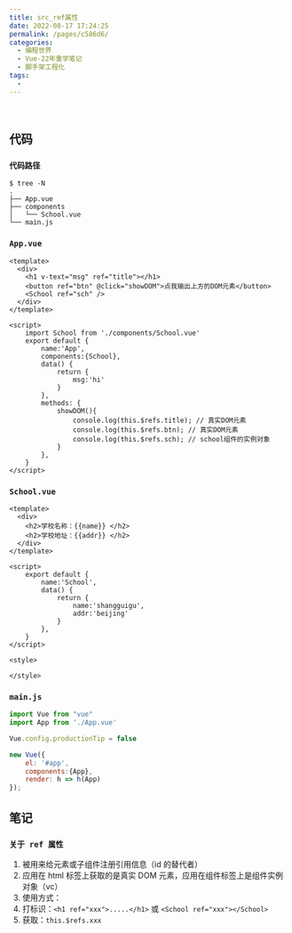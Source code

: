 ```yaml
---
title: src_ref属性
date: 2022-08-17 17:24:25
permalink: /pages/c586d6/
categories:
  - 编程世界
  - Vue-22年重学笔记
  - 脚手架工程化
tags:
  -
---
```


<br><ArticleTopAd></ArticleTopAd>


## 代码

### ` 代码路径 `

```
$ tree -N
.
├── App.vue
├── components
│   └── School.vue
└── main.js
```

### `App.vue`

```vue
<template>
  <div>
    <h1 v-text="msg" ref="title"></h1>
    <button ref="btn" @click="showDOM">点我输出上方的DOM元素</button>
    <School ref="sch" />
  </div>
</template>

<script>
    import School from './components/School.vue'
    export default {
        name:'App',
        components:{School},
        data() {
            return {
                msg:'hi'
            }
        },
        methods: {
            showDOM(){
                console.log(this.$refs.title); // 真实DOM元素
                console.log(this.$refs.btn); // 真实DOM元素
                console.log(this.$refs.sch); // school组件的实例对象
            }
        },
    }
</script>
```

### `School.vue`

```vue
<template>
  <div>
    <h2>学校名称：{{name}} </h2>
    <h2>学校地址：{{addr}} </h2>
  </div>
</template>

<script>
    export default {
        name:'School',
        data() {
            return {
                name:'shangguigu',
                addr:'beijing'
            }
        },
    }
</script>

<style>

</style>
```

### `main.js`

```js
import Vue from "vue"
import App from './App.vue'

Vue.config.productionTip = false

new Vue({
    el: '#app',
    components:{App},
    render: h => h(App)
});
```

## 笔记

### ` 关于 ref 属性 `

1.  被用来给元素或子组件注册引用信息（id 的替代者）
2.  应用在 html 标签上获取的是真实 DOM 元素，应用在组件标签上是组件实例对象（vc）
3.  使用方式：
   1.  打标识：`<h1 ref="xxx">.....</h1>` 或 `<School ref="xxx"></School>`
   2.  获取：`this.$refs.xxx`


<br><ArticleTopAd></ArticleTopAd>
